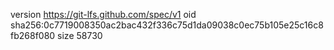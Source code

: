 version https://git-lfs.github.com/spec/v1
oid sha256:0c7719008350ac2bac432f336c75d1da09038c0ec75b105e25c16c8fb268f080
size 58730
